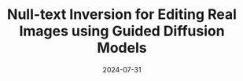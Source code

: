---
layout: seminar-post
title: 'Null-text Inversion for Editing Real Images using Guided Diffusion Models'
subtitle: ''
categories:
    - "Computer Vision"
tags: ['Image Editing']
date: 2024-07-31
pdf_url: 'https://drive.google.com/file/d/13aM4QPREpFbil8-8REXMsvUqZ50i9utY/preview'
---